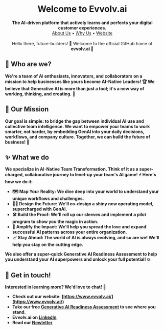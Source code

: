 <h1 align="center">Welcome to Evvolv.ai</h1>

<p align="center">
<strong>The AI-driven platform that actively learns and perfects your digital customer experiences.</strong>
<br />
<a href="https://www.evvolv.ai/about">About Us</a> •
<a href="https://www.evvolv.ai/why-us">Why Us</a> •
<a href="https://evvolv.ai">Website</a>
<br/>
  <br/>
Hello there, future-builders! 👋 Welcome to the official GitHub home of <b>evvolv.ai<b/> 🚀
</p>



## 🤖 Who are we?

We're a team of AI enthusiasts, innovators, and collaborators on a mission to help businesses like yours become **AI-Native Leaders**! 🏆 We believe that Generative AI is more than just a tool; it's a new way of working, thinking, and creating. 🧠

## 🎯 Our Mission

Our goal is simple: to bridge the gap between individual AI use and collective team intelligence. We want to empower your teams to work smarter, not harder, by embedding GenAI into your daily decisions, workflows, and company culture. Together, we can build the future of business! 🌟

## ✨ What we do

We specialize in **AI-Native Team Transformation**. Think of it as a super-charged, collaborative journey to level-up your team's AI game! ⚡️ Here's how we do it:

* **🗺️ Map Your Reality:** We dive deep into your world to understand your unique workflows and challenges.
* **🧑‍🎨 Design the Future:** We'll co-design a shiny new operating model, supercharged with GenAI.
* **🛠️ Build the Proof:** We'll roll up our sleeves and implement a pilot program to show you the magic in action.
* **📣 Amplify the Impact:** We'll help you spread the love and expand successful AI patterns across your entire organization.
* **📈 Stay Ahead:** The world of AI is always evolving, and so are we! We'll help you stay on the cutting edge.

We also offer a super-quick **Generative AI Readiness Assessment** to help you understand your AI superpowers and unlock your full potential! 💥

## 🤝 Get in touch!

Interested in learning more? We'd love to chat! 💬

* Check out our website: [https://www.evvolv.ai/](https://www.evvolv.ai/)
* Take our free [Generative AI Readiness Assessment](https://www.evvolv.ai/) to see where you stand.
* Evvolv.ai on [LinkedIn](https://www.linkedin.com/company/evvolv-ai/)
* Read our [Newletter](https://www.evvolv.ai/newsletter)


<!--
**Evvolv-ai/Evvolv-ai** is a ✨ _special_ ✨ repository because its `README.md` (this file) appears on your GitHub profile.

Here are some ideas to get you started:

- 🔭 I’m currently working on ...
- 🌱 I’m currently learning ...
- 👯 I’m looking to collaborate on ...
- 🤔 I’m looking for help with ...
- 💬 Ask me about ...
- 📫 How to reach me: ...
- 😄 Pronouns: ...
- ⚡ Fun fact: ...
-->
